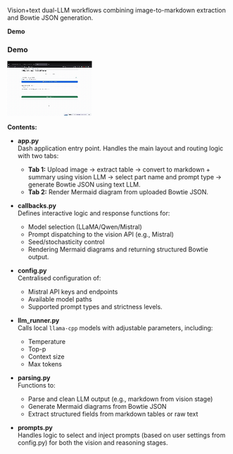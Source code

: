 
Vision+text dual-LLM workflows combining image-to-markdown extraction and Bowtie JSON generation.

**Demo**

### Demo
![Demo of App](Dual_LLM_Pipeline.gif)

**Contents:**

- **app.py**  
  Dash application entry point. Handles the main layout and routing logic with two tabs:
  - **Tab 1:** Upload image → extract table → convert to markdown + summary using vision LLM → select part name and prompt type → generate Bowtie JSON using text LLM.
  - **Tab 2:** Render Mermaid diagram from uploaded Bowtie JSON.

- **callbacks.py**  
  Defines interactive logic and response functions for:
  - Model selection (LLaMA/Qwen/Mistral)
  - Prompt dispatching to the vision API (e.g., Mistral)
  - Seed/stochasticity control
  - Rendering Mermaid diagrams and returning structured Bowtie output.

- **config.py**  
  Centralised configuration of:
  - Mistral API keys and endpoints
  - Available model paths
  - Supported prompt types and strictness levels.

- **llm_runner.py**  
  Calls local `llama-cpp` models with adjustable parameters, including:
  - Temperature
  - Top-p
  - Context size
  - Max tokens

- **parsing.py**  
  Functions to:
  - Parse and clean LLM output (e.g., markdown from vision stage)
  - Generate Mermaid diagrams from Bowtie JSON
  - Extract structured fields from markdown tables or raw text

- **prompts.py**  
  Handles logic to select and inject prompts (based on user settings from config.py) for both the vision and reasoning stages.
